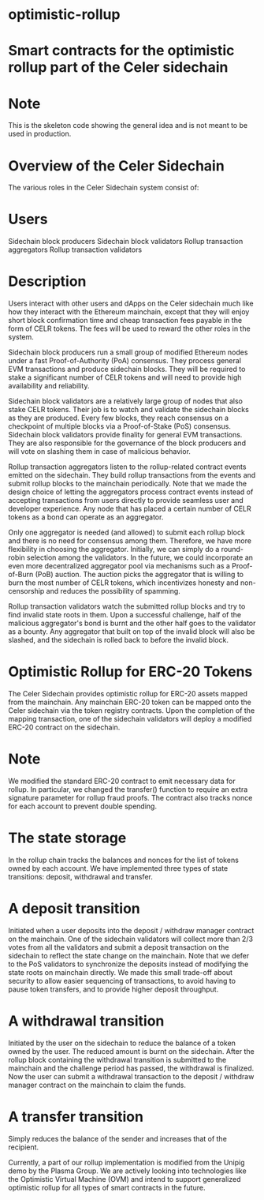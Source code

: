 # optimistic-rollup
# Smart contracts for the optimistic rollup part of the Celer sidechain

# Note 
This is the skeleton code showing the general idea and is not meant to be used in production.

# Overview of the Celer Sidechain
The various roles in the Celer Sidechain system consist of:

# Users

Sidechain block producers
Sidechain block validators
Rollup transaction aggregators
Rollup transaction validators

# Description

Users interact with other users and dApps on the Celer sidechain much like how they interact with the Ethereum mainchain, except that they will enjoy short block confirmation time and cheap transaction fees payable in the form of CELR tokens. The fees will be used to reward the other roles in the system.

Sidechain block producers run a small group of modified Ethereum nodes under a fast Proof-of-Authority (PoA) consensus. They process general EVM transactions and produce sidechain blocks. They will be required to stake a significant number of CELR tokens and will need to provide high availability and reliability.

Sidechain block validators are a relatively large group of nodes that also stake CELR tokens. Their job is to watch and validate the sidechain blocks as they are produced. Every few blocks, they reach consensus on a checkpoint of multiple blocks via a Proof-of-Stake (PoS) consensus. Sidechain block validators provide finality for general EVM transactions. They are also responsible for the governance of the block producers and will vote on slashing them in case of malicious behavior.

Rollup transaction aggregators listen to the rollup-related contract events emitted on the sidechain. They build rollup transactions from the events and submit rollup blocks to the mainchain periodically. Note that we made the design choice of letting the aggregators process contract events instead of accepting transactions from users directly to provide seamless user and developer experience. Any node that has placed a certain number of CELR tokens as a bond can operate as an aggregator. 

Only one aggregator is needed (and allowed) to submit each rollup block and there is no need for consensus among them. Therefore, we have more flexibility in choosing the aggregator. Initially, we can simply do a round-robin selection among the validators. In the future, we could incorporate an even more decentralized aggregator pool via mechanisms such as a Proof-of-Burn (PoB) auction. The auction picks the aggregator that is willing to burn the most number of CELR tokens, which incentivizes honesty and non-censorship and reduces the possibility of spamming.

Rollup transaction validators watch the submitted rollup blocks and try to find invalid state roots in them. Upon a successful challenge, half of the malicious aggregator's bond is burnt and the other half goes to the validator as a bounty. Any aggregator that built on top of the invalid block will also be slashed, and the sidechain is rolled back to before the invalid block.


# Optimistic Rollup for ERC-20 Tokens

The Celer Sidechain provides optimistic rollup for ERC-20 assets mapped from the mainchain. Any mainchain ERC-20 token can be mapped onto the Celer sidechain via the token registry contracts. Upon the completion of the mapping transaction, one of the sidechain validators will deploy a modified ERC-20 contract on the sidechain.


# Note 

We modified the standard ERC-20 contract to emit necessary data for rollup. In particular, we changed the transfer() function to require an extra signature parameter for rollup fraud proofs. The contract also tracks nonce for each account to prevent double spending.

# The state storage 

In the rollup chain tracks the balances and nonces for the list of tokens owned by each account. We have implemented three types of state transitions: deposit, withdrawal and transfer.

# A deposit transition 

Initiated when a user deposits into the deposit / withdraw manager contract on the mainchain. One of the sidechain validators will collect more than 2/3 votes from all the validators and submit a deposit transaction on the sidechain to reflect the state change on the mainchain. Note that we defer to the PoS validators to synchronize the deposits instead of modifying the state roots on mainchain directly. We made this small trade-off about security to allow easier sequencing of transactions, to avoid having to pause token transfers, and to provide higher deposit throughput.

# A withdrawal transition 

Initiated by the user on the sidechain to reduce the balance of a token owned by the user. The reduced amount is burnt on the sidechain. After the rollup block containing the withdrawal transition is submitted to the mainchain and the challenge period has passed, the withdrawal is finalized. Now the user can submit a withdrawal transaction to the deposit / withdraw manager contract on the mainchain to claim the funds.

# A transfer transition 

Simply reduces the balance of the sender and increases that of the recipient.

Currently, a part of our rollup implementation is modified from the Unipig demo by the Plasma Group. We are actively looking into technologies like the Optimistic Virtual Machine (OVM) and intend to support generalized optimistic rollup for all types of smart contracts in the future.
